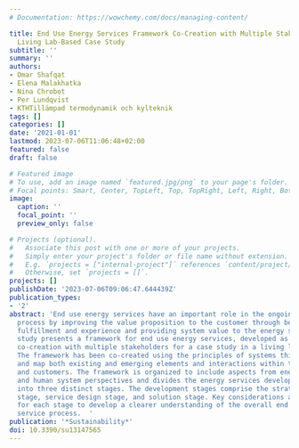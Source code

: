 ```yaml
---
# Documentation: https://wowchemy.com/docs/managing-content/

title: End Use Energy Services Framework Co-Creation with Multiple Stakeholders-A
  Living Lab-Based Case Study
subtitle: ''
summary: ''
authors:
- Omar Shafqat
- Elena Malakhatka
- Nina Chrobot
- Per Lundqvist
- KTHTillämpad termodynamik och kylteknik
tags: []
categories: []
date: '2021-01-01'
lastmod: 2023-07-06T11:06:48+02:00
featured: false
draft: false

# Featured image
# To use, add an image named `featured.jpg/png` to your page's folder.
# Focal points: Smart, Center, TopLeft, Top, TopRight, Left, Right, BottomLeft, Bottom, BottomRight.
image:
  caption: ''
  focal_point: ''
  preview_only: false

# Projects (optional).
#   Associate this post with one or more of your projects.
#   Simply enter your project's folder or file name without extension.
#   E.g. `projects = ["internal-project"]` references `content/project/deep-learning/index.md`.
#   Otherwise, set `projects = []`.
projects: []
publishDate: '2023-07-06T09:06:47.644439Z'
publication_types:
- '2'
abstract: 'End use energy services have an important role in the ongoing energy transition
  process by improving the value proposition to the customer through better needs
  fulfillment and experience and providing system value to the energy system. This
  study presents a framework for end use energy services, developed as a result of
  co-creation with multiple stakeholders for a case study in a living lab context.
  The framework has been co-created using the principles of systems thinking to identify
  and map both existing and emerging elements and interactions within the energy system
  and customers. The framework is organized to include aspects from energy system
  and human system perspectives and divides the energy services development process
  into three distinct stages. The development stages comprise the strategic planning
  stage, service design stage, and solution stage. Key considerations are provided
  for each stage to develop a clearer understanding of the overall end use energy
  service process.  '
publication: '*Sustainability*'
doi: 10.3390/su13147565
---
```

